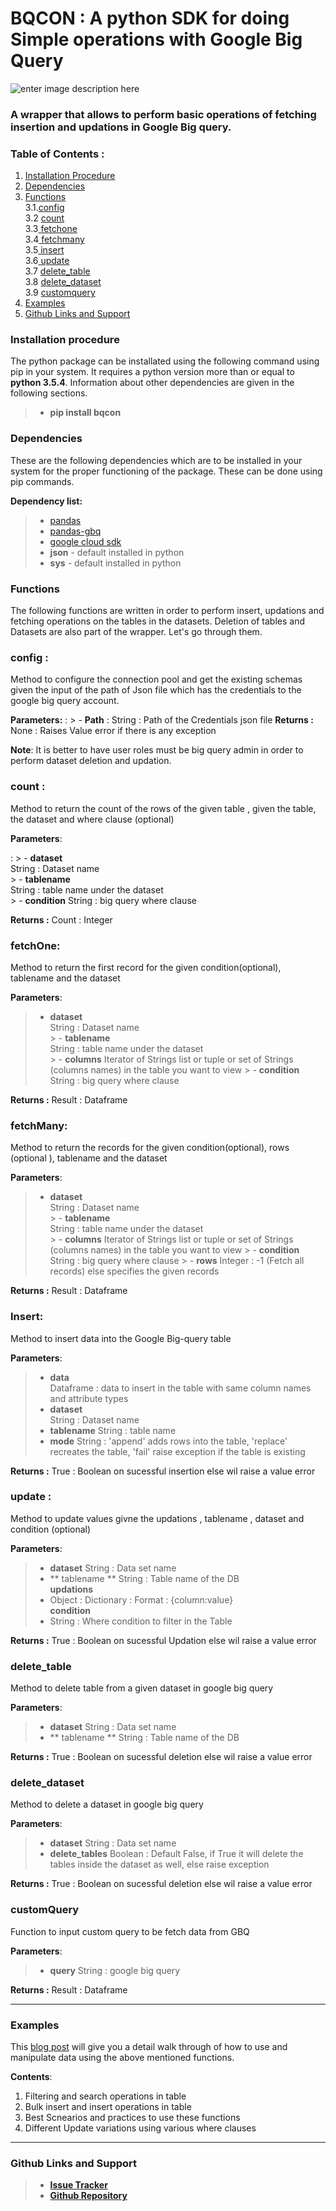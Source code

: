 ﻿
# BQCON : A python SDK for doing Simple operations with Google Big Query

![enter image description here](https://drive.google.com/uc?id=1gA8cw83S25mz1PzEi306Rq5fF_I4DRYp&export=download)

### A wrapper that allows to perform basic operations of fetching insertion and updations in Google Big query. 

### Table of Contents : 
1. [Installation Procedure](https://iyappan24.github.io/bqcon/#installation-procedure)
2. [Dependencies](https://iyappan24.github.io/bqcon/#dependencies)
3. [Functions](https://iyappan24.github.io/bqcon/#functions)<br> 
	3.1.[config](https://iyappan24.github.io/bqcon/#config--)<br> 
	3.2 [count](https://iyappan24.github.io/bqcon/#count--)<br> 
	3.3[ fetchone](https://iyappan24.github.io/bqcon/#fetchone)<br> 
	3.4[ fetchmany](https://iyappan24.github.io/bqcon/#fetchmany)<br> 
	3.5[ insert](https://iyappan24.github.io/bqcon/#insert)<br> 
	3.6[ update](https://iyappan24.github.io/bqcon/#update-)<br> 
	3.7 [ delete_table](https://iyappan24.github.io/bqcon/#delete_table)<br> 
	3.8 [ delete_dataset](https://iyappan24.github.io/bqcon/#delete_dataset)<br> 
	3.9 [ customquery](https://iyappan24.github.io/bqcon/#customquery)<br> 
4. [Examples](https://iyappan24.github.io/bqcon/#examples)
5. [Github Links and Support](https://iyappan24.github.io/bqcon/#github-links-and-support)

### Installation procedure
The python package can be installated using the following command using pip in your system. It requires a python version more than or equal to **python 3.5.4**. Information about other dependencies are given in the following sections.

> - **pip install bqcon**

### Dependencies 
These are the following dependencies which are to be installed in your system for the proper functioning of the package. These can be done using pip commands.  

**Dependency list:** 
> -  [pandas](https://pypi.org/project/pandas/) 
> - [pandas-gbq](https://pandas-gbq.readthedocs.io/en/latest/)
>-  [google cloud sdk ](https://cloud.google.com/python/setup)
> -  **json** - default installed in python 
> - **sys** - default installed in python 

### Functions 
The following functions are written in order to perform insert, updations and fetching operations on the tables in the datasets. Deletion of tables and Datasets are also part of the wrapper.  Let's go through them. 

### config  : 
Method to configure the connection pool and get the existing schemas given the input of the path of Json file which has the credentials to the google big query account. 

**Parameters:**
:	 > - **Path** : String : 
Path of the Credentials json file 
**Returns :** None : Raises Value error if there is any exception

**Note**: It is better to have user roles must be big query admin in order to perform dataset deletion and updation. 


### count  :
 
Method to return the count of the rows of the given table , given the table, the dataset and where clause (optional)

**Parameters**:

:	 > - **dataset**  
	String : Dataset name  
	 > - **tablename**  
	 String : table name under the dataset  
	 > - **condition** 
	 String : big query where clause
	 
**Returns :** Count : Integer 


### fetchOne: 
Method to return the first record for the given condition(optional), tablename and the dataset 

**Parameters**:

 > - **dataset**  
	String : Dataset name  
	 > - **tablename**  
	 String : table name under the dataset  
	 > - **columns** 
	  Iterator of Strings list or tuple or set of Strings (columns names) in the table you want to view
	 > - **condition** 
	 String : big query where clause

**Returns :** Result : Dataframe 


### fetchMany:
Method to return the records for the given condition(optional), rows (optional ), tablename and the dataset 

**Parameters**:

 > - **dataset**  
	String : Dataset name  
	 > - **tablename**  
	 String : table name under the dataset  
	 > - **columns** 
	  Iterator of Strings list or tuple or set of Strings (columns names) in the table you want to view
	 > - **condition** 
	 String : big query where clause
	 > - **rows** 
	  Integer : -1 (Fetch all records) else specifies the given records

**Returns :** Result : Dataframe 


### Insert:
Method to insert data into the Google Big-query table

**Parameters**:
>-  **data**  
Dataframe : data to insert in the table with same column names and attribute types  
>- **dataset**  
String : Dataset name  
>- **tablename**
  String : table name  
>-  **mode** 
 String :  'append' adds rows into the table, 'replace' recreates the table, 'fail' raise exception if the table is existing
 
**Returns :** True : Boolean on sucessful insertion  else wil raise a value error 

### update : 

Method to update values givne the updations , tablename , dataset  and condition (optional)

**Parameters**:

> - **dataset** 
 String : Data set name  
> - ** tablename **
  String : Table name of the DB  
**updations**
 > - Object : Dictionary : Format : {column:value}  
**condition**
 > - String : Where condition to filter in the Table

**Returns :**  True : Boolean on sucessful Updation  else wil raise a value error 

### delete_table 
Method to delete table from a given dataset in google big query 

**Parameters**: 

> - **dataset** 
 String : Data set name  
> - ** tablename **
  String : Table name of the DB  

**Returns :**  True : Boolean on sucessful deletion  else wil raise a value error 

### delete_dataset
Method to delete a dataset in google big query

**Parameters**: 
 > - **dataset** 
 String : Data set name  
> -  **delete_tables** 
 Boolean : Default False, if True it will delete the tables inside the dataset as well, else raise exception
  
**Returns :**  True : Boolean on sucessful deletion  else wil raise a value error 


### customQuery

Function to input custom query to be fetch data from GBQ

**Parameters**:
> - **query**
 String : google big query
 
**Returns :** Result : Dataframe 


----
### Examples

This [blog post](https://www.iyappanatwork.info/post/python-wrapper-for-google-big-query-bqcon) will give you a detail walk through of how to use and  manipulate data using the above mentioned functions. 

**Contents**: 
1.  Filtering and search operations in table 
2.  Bulk insert and insert operations in table 
3.  Best Scnearios  and practices to use these functions 
4. Different Update variations using various where clauses 

----
### Github Links and Support

>- **[Issue Tracker](https://github.com/iyappan24/bqcon/issues)**  
>- **[Github Repository](https://github.com/iyappan24/bqcon)** 

